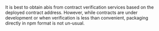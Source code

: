 It is best to obtain abis from contract verification services based on the
deployed contract address. However, while contracts are under development or
when verification is less than convenient, packaging directly in npm format is
not un-usual.

